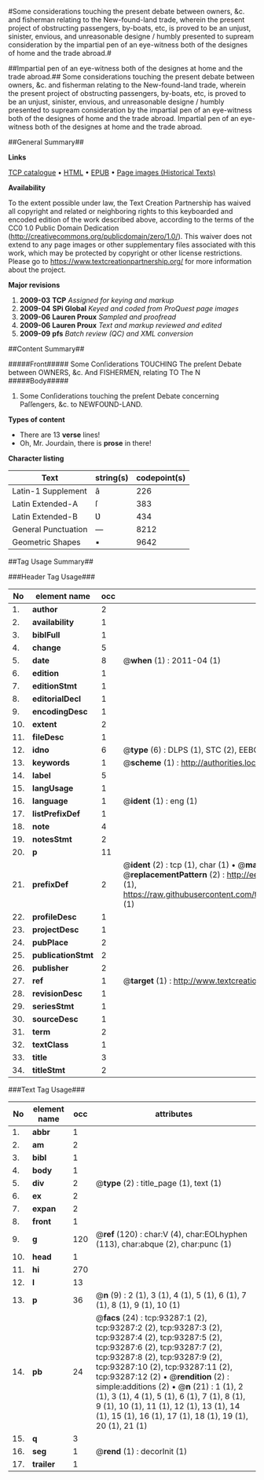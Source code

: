 #Some considerations touching the present debate between owners, &c. and fisherman relating to the New-found-land trade, wherein the present project of obstructing passengers, by-boats, etc, is proved to be an unjust, sinister, envious, and unreasonable designe / humbly presented to supream consideration by the impartial pen of an eye-witness both of the designes of home and the trade abroad.#

##Impartial pen of an eye-witness both of the designes at home and the trade abroad.##
Some considerations touching the present debate between owners, &c. and fisherman relating to the New-found-land trade, wherein the present project of obstructing passengers, by-boats, etc, is proved to be an unjust, sinister, envious, and unreasonable designe / humbly presented to supream consideration by the impartial pen of an eye-witness both of the designes of home and the trade abroad.
Impartial pen of an eye-witness both of the designes at home and the trade abroad.

##General Summary##

**Links**

[TCP catalogue](http://www.ota.ox.ac.uk/tcp/)  • 
[HTML](http://tei.it.ox.ac.uk/tcp/Texts-HTML/free/A60/A60788.html)  • 
[EPUB](http://tei.it.ox.ac.uk/tcp/Texts-EPUB/free/A60/A60788.epub) • 
[Page images (Historical Texts)](https://historicaltexts.jisc.ac.uk/eebo-12747386e)

**Availability**

To the extent possible under law, the Text Creation Partnership has waived all copyright and related or neighboring rights to this keyboarded and encoded edition of the work described above, according to the terms of the CC0 1.0 Public Domain Dedication (http://creativecommons.org/publicdomain/zero/1.0/). This waiver does not extend to any page images or other supplementary files associated with this work, which may be protected by copyright or other license restrictions. Please go to https://www.textcreationpartnership.org/ for more information about the project.

**Major revisions**

1. __2009-03__ __TCP__ *Assigned for keying and markup*
1. __2009-04__ __SPi Global__ *Keyed and coded from ProQuest page images*
1. __2009-06__ __Lauren Proux__ *Sampled and proofread*
1. __2009-06__ __Lauren Proux__ *Text and markup reviewed and edited*
1. __2009-09__ __pfs__ *Batch review (QC) and XML conversion*

##Content Summary##

#####Front#####
Some Conſiderations TOUCHING The preſent Debate between OWNERS, &c. And FISHERMEN, relating TO The N
#####Body#####

1. Some Conſiderations touching the preſent Debate concerning Paſſengers, &c. to NEWFOƲND-LAND.

**Types of content**

  * There are 13 **verse** lines!
  * Oh, Mr. Jourdain, there is **prose** in there!

**Character listing**


|Text|string(s)|codepoint(s)|
|---|---|---|
|Latin-1 Supplement|â|226|
|Latin Extended-A|ſ|383|
|Latin Extended-B|Ʋ|434|
|General Punctuation|—|8212|
|Geometric Shapes|▪|9642|

##Tag Usage Summary##

###Header Tag Usage###

|No|element name|occ|attributes|
|---|---|---|---|
|1.|__author__|2||
|2.|__availability__|1||
|3.|__biblFull__|1||
|4.|__change__|5||
|5.|__date__|8| @__when__ (1) : 2011-04 (1)|
|6.|__edition__|1||
|7.|__editionStmt__|1||
|8.|__editorialDecl__|1||
|9.|__encodingDesc__|1||
|10.|__extent__|2||
|11.|__fileDesc__|1||
|12.|__idno__|6| @__type__ (6) : DLPS (1), STC (2), EEBO-CITATION (1), OCLC (1), VID (1)|
|13.|__keywords__|1| @__scheme__ (1) : http://authorities.loc.gov/ (1)|
|14.|__label__|5||
|15.|__langUsage__|1||
|16.|__language__|1| @__ident__ (1) : eng (1)|
|17.|__listPrefixDef__|1||
|18.|__note__|4||
|19.|__notesStmt__|2||
|20.|__p__|11||
|21.|__prefixDef__|2| @__ident__ (2) : tcp (1), char (1)  •  @__matchPattern__ (2) : ([0-9\-]+):([0-9IVX]+) (1), (.+) (1)  •  @__replacementPattern__ (2) : http://eebo.chadwyck.com/downloadtiff?vid=$1&page=$2 (1), https://raw.githubusercontent.com/textcreationpartnership/Texts/master/tcpchars.xml#$1 (1)|
|22.|__profileDesc__|1||
|23.|__projectDesc__|1||
|24.|__pubPlace__|2||
|25.|__publicationStmt__|2||
|26.|__publisher__|2||
|27.|__ref__|1| @__target__ (1) : http://www.textcreationpartnership.org/docs/. (1)|
|28.|__revisionDesc__|1||
|29.|__seriesStmt__|1||
|30.|__sourceDesc__|1||
|31.|__term__|2||
|32.|__textClass__|1||
|33.|__title__|3||
|34.|__titleStmt__|2||


###Text Tag Usage###

|No|element name|occ|attributes|
|---|---|---|---|
|1.|__abbr__|1||
|2.|__am__|2||
|3.|__bibl__|1||
|4.|__body__|1||
|5.|__div__|2| @__type__ (2) : title_page (1), text (1)|
|6.|__ex__|2||
|7.|__expan__|2||
|8.|__front__|1||
|9.|__g__|120| @__ref__ (120) : char:V (4), char:EOLhyphen (113), char:abque (2), char:punc (1)|
|10.|__head__|1||
|11.|__hi__|270||
|12.|__l__|13||
|13.|__p__|36| @__n__ (9) : 2 (1), 3 (1), 4 (1), 5 (1), 6 (1), 7 (1), 8 (1), 9 (1), 10 (1)|
|14.|__pb__|24| @__facs__ (24) : tcp:93287:1 (2), tcp:93287:2 (2), tcp:93287:3 (2), tcp:93287:4 (2), tcp:93287:5 (2), tcp:93287:6 (2), tcp:93287:7 (2), tcp:93287:8 (2), tcp:93287:9 (2), tcp:93287:10 (2), tcp:93287:11 (2), tcp:93287:12 (2)  •  @__rendition__ (2) : simple:additions (2)  •  @__n__ (21) : 1 (1), 2 (1), 3 (1), 4 (1), 5 (1), 6 (1), 7 (1), 8 (1), 9 (1), 10 (1), 11 (1), 12 (1), 13 (1), 14 (1), 15 (1), 16 (1), 17 (1), 18 (1), 19 (1), 20 (1), 21 (1)|
|15.|__q__|3||
|16.|__seg__|1| @__rend__ (1) : decorInit (1)|
|17.|__trailer__|1||
